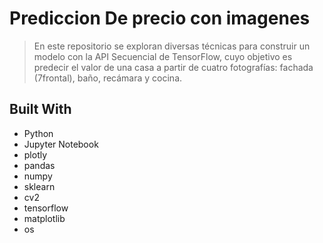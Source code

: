 <a name="readme-top"></a>

# Prediccion De precio con imagenes

> En este repositorio se exploran diversas técnicas para construir un modelo con la API Secuencial de TensorFlow, cuyo objetivo es predecir el valor de una casa a partir de cuatro fotografías: fachada (7frontal), baño, recámara y cocina.
## Built With

- Python
- Jupyter Notebook
- plotly
- pandas
- numpy
- sklearn
- cv2
- tensorflow
- matplotlib
- os
